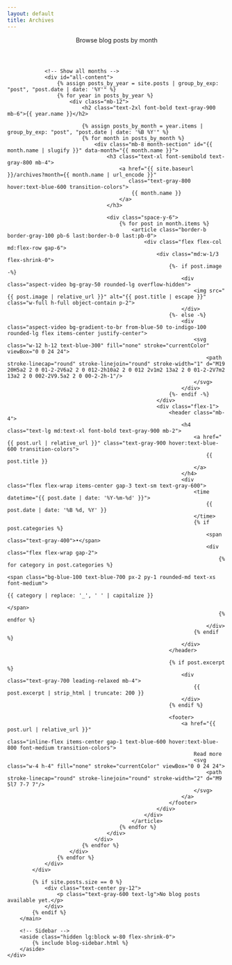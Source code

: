 ```yaml
---
layout: default
title: Archives
---
```


<div class="max-w-6xl mx-auto px-4 sm:px-6 md:px-8 py-4 md:py-12">
    <div class="flex flex-col lg:flex-row gap-8 lg:items-start">
        <!-- Main Content -->
        <main class="lg:w-0 lg:flex-1">
            <!-- Header -->
            <header class="mb-12 pb-8 border-b border-gray-200">
                <p class="text-gray-600 text-xl leading-relaxed">
                    Browse blog posts by month
                </p>
            </header>
            <div data-pagination="archives">
                <!-- Filtered content will be shown/hidden by JavaScript -->
                <div id="filtered-view" style="display: none;">
                    <div class="mb-6">
                        <h2 id="filtered-title" class="text-2xl font-bold text-gray-900"></h2>
                        <p class="text-gray-600 mt-2">
                            <a href="{{ site.baseurl }}/archives" class="text-blue-600 hover:text-blue-800">← Back to all archives</a>
                        </p>
                    </div>
                    <div id="filtered-posts" class="space-y-6"></div>
                </div>
                
                <!-- Show all months -->
                <div id="all-content">
                    {% assign posts_by_year = site.posts | group_by_exp: "post", "post.date | date: '%Y'" %}
                    {% for year in posts_by_year %}
                        <div class="mb-12">
                            <h2 class="text-2xl font-bold text-gray-900 mb-6">{{ year.name }}</h2>
                            
                            {% assign posts_by_month = year.items | group_by_exp: "post", "post.date | date: '%B %Y'" %}
                            {% for month in posts_by_month %}
                                <div class="mb-8 month-section" id="{{ month.name | slugify }}" data-month="{{ month.name }}">
                                    <h3 class="text-xl font-semibold text-gray-800 mb-4">
                                        <a href="{{ site.baseurl }}/archives?month={{ month.name | url_encode }}" 
                                           class="text-gray-800 hover:text-blue-600 transition-colors">
                                            {{ month.name }}
                                        </a>
                                    </h3>
                                    
                                    <div class="space-y-6">
                                        {% for post in month.items %}
                                            <article class="border-b border-gray-100 pb-6 last:border-b-0 last:pb-0">
                                                <div class="flex flex-col md:flex-row gap-6">
                                                    <div class="md:w-1/3 flex-shrink-0">
                                                        {%- if post.image -%}
                                                            <div class="aspect-video bg-gray-50 rounded-lg overflow-hidden">
                                                                <img src="{{ post.image | relative_url }}" alt="{{ post.title | escape }}" class="w-full h-full object-contain p-2">
                                                            </div>
                                                        {%- else -%}
                                                            <div class="aspect-video bg-gradient-to-br from-blue-50 to-indigo-100 rounded-lg flex items-center justify-center">
                                                                <svg class="w-12 h-12 text-blue-300" fill="none" stroke="currentColor" viewBox="0 0 24 24">
                                                                    <path stroke-linecap="round" stroke-linejoin="round" stroke-width="1" d="M19 20H5a2 2 0 01-2-2V6a2 2 0 012-2h10a2 2 0 012 2v1m2 13a2 2 0 01-2-2V7m2 13a2 2 0 002-2V9.5a2 2 0 00-2-2h-1"/>
                                                                </svg>
                                                            </div>
                                                        {%- endif -%}
                                                    </div>
                                                    <div class="flex-1">
                                                        <header class="mb-4">
                                                            <h4 class="text-lg md:text-xl font-bold text-gray-900 mb-2">
                                                                <a href="{{ post.url | relative_url }}" class="text-gray-900 hover:text-blue-600 transition-colors">
                                                                    {{ post.title }}
                                                                </a>
                                                            </h4>
                                                            <div class="flex flex-wrap items-center gap-3 text-sm text-gray-600">
                                                                <time datetime="{{ post.date | date: '%Y-%m-%d' }}">
                                                                    {{ post.date | date: '%B %d, %Y' }}
                                                                </time>
                                                                {% if post.categories %}
                                                                    <span class="text-gray-400">•</span>
                                                                    <div class="flex flex-wrap gap-2">
                                                                        {% for category in post.categories %}
                                                                            <span class="bg-blue-100 text-blue-700 px-2 py-1 rounded-md text-xs font-medium">
                                                                                {{ category | replace: '_', ' ' | capitalize }}
                                                                            </span>
                                                                        {% endfor %}
                                                                    </div>
                                                                {% endif %}
                                                            </div>
                                                        </header>
                                                        
                                                        {% if post.excerpt %}
                                                            <div class="text-gray-700 leading-relaxed mb-4">
                                                                {{ post.excerpt | strip_html | truncate: 200 }}
                                                            </div>
                                                        {% endif %}
                                                        
                                                        <footer>
                                                            <a href="{{ post.url | relative_url }}" 
                                                               class="inline-flex items-center gap-1 text-blue-600 hover:text-blue-800 font-medium transition-colors">
                                                                Read more
                                                                <svg class="w-4 h-4" fill="none" stroke="currentColor" viewBox="0 0 24 24">
                                                                    <path stroke-linecap="round" stroke-linejoin="round" stroke-width="2" d="M9 5l7 7-7 7"/>
                                                                </svg>
                                                            </a>
                                                        </footer>
                                                    </div>
                                                </div>
                                            </article>
                                        {% endfor %}
                                    </div>
                                </div>
                            {% endfor %}
                        </div>
                    {% endfor %}
                </div>
            </div>
            
            {% if site.posts.size == 0 %}
                <div class="text-center py-12">
                    <p class="text-gray-600 text-lg">No blog posts available yet.</p>
                </div>
            {% endif %}
        </main>

        <!-- Sidebar -->
        <aside class="hidden lg:block w-80 flex-shrink-0">
            {% include blog-sidebar.html %}
        </aside>
    </div>
</div>

<script>
// Handle URL parameters for filtering and deep linking to specific months
document.addEventListener('DOMContentLoaded', function() {
    const urlParams = new URLSearchParams(window.location.search);
    const month = urlParams.get('month');
    
    if (month) {
        // Find the month section
        const monthSections = document.querySelectorAll('.month-section');
        let targetSection = null;
        
        for (const section of monthSections) {
            if (section.dataset.month === month) {
                targetSection = section;
                break;
            }
        }
        
        if (targetSection) {
            // Show filtered view
            const filteredView = document.getElementById('filtered-view');
            const allContent = document.getElementById('all-content');
            const filteredTitle = document.getElementById('filtered-title');
            const filteredPosts = document.getElementById('filtered-posts');
            
            // Hide all content and show filtered view
            allContent.style.display = 'none';
            filteredView.style.display = 'block';
            
            // Set the title
            filteredTitle.textContent = month;
            
            // Copy the posts from the target section
            const postsContainer = targetSection.querySelector('.space-y-6');
            if (postsContainer) {
                filteredPosts.innerHTML = postsContainer.innerHTML;
            }
        } else {
            // Month not found, show all content (fallback)
            console.warn('Month not found:', month);
        }
    }
});
</script>
